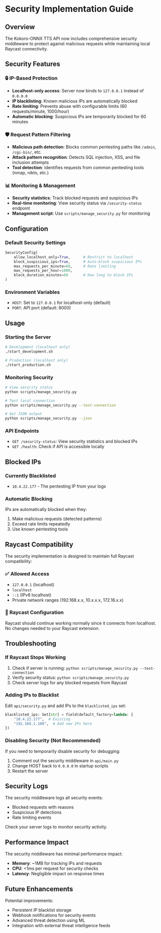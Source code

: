 # Security Implementation Guide

## Overview

The Kokoro-ONNX TTS API now includes comprehensive security middleware to protect against malicious requests while maintaining local Raycast connectivity.

## Security Features

### 🔒 IP-Based Protection
- **Localhost-only access**: Server now binds to `127.0.0.1` instead of `0.0.0.0`
- **IP blacklisting**: Known malicious IPs are automatically blocked
- **Rate limiting**: Prevents abuse with configurable limits (60 requests/minute, 1000/hour)
- **Automatic blocking**: Suspicious IPs are temporarily blocked for 60 minutes

### 🛡️ Request Pattern Filtering
- **Malicious path detection**: Blocks common pentesting paths like `/admin`, `/cgi-bin/`, etc.
- **Attack pattern recognition**: Detects SQL injection, XSS, and file inclusion attempts
- **Tool detection**: Identifies requests from common pentesting tools (nmap, nikto, etc.)

### 📊 Monitoring & Management
- **Security statistics**: Track blocked requests and suspicious IPs
- **Real-time monitoring**: View security status via `/security-status` endpoint
- **Management script**: Use `scripts/manage_security.py` for monitoring

## Configuration

### Default Security Settings
```python
SecurityConfig(
    allow_localhost_only=True,      # Restrict to localhost
    block_suspicious_ips=True,      # Auto-block suspicious IPs
    max_requests_per_minute=60,     # Rate limiting
    max_requests_per_hour=1000,
    block_duration_minutes=60       # How long to block IPs
)
```

### Environment Variables
- `HOST`: Set to `127.0.0.1` for localhost-only (default)
- `PORT`: API port (default: 8000)

## Usage

### Starting the Server
```bash
# Development (localhost only)
./start_development.sh

# Production (localhost only)
./start_production.sh
```

### Monitoring Security
```bash
# View security status
python scripts/manage_security.py

# Test local connection
python scripts/manage_security.py --test-connection

# Get JSON output
python scripts/manage_security.py --json
```

### API Endpoints
- `GET /security-status`: View security statistics and blocked IPs
- `GET /health`: Check if API is accessible locally

## Blocked IPs

### Currently Blacklisted
- `10.4.22.177` - The pentesting IP from your logs

### Automatic Blocking
IPs are automatically blocked when they:
1. Make malicious requests (detected patterns)
2. Exceed rate limits repeatedly
3. Use known pentesting tools

## Raycast Compatibility

The security implementation is designed to maintain full Raycast compatibility:

### ✅ Allowed Access
- `127.0.0.1` (localhost)
- `localhost`
- `::1` (IPv6 localhost)
- Private network ranges (192.168.x.x, 10.x.x.x, 172.16.x.x)

### 🔧 Raycast Configuration
Raycast should continue working normally since it connects from localhost. No changes needed to your Raycast extension.

## Troubleshooting

### If Raycast Stops Working
1. Check if server is running: `python scripts/manage_security.py --test-connection`
2. Verify security status: `python scripts/manage_security.py`
3. Check server logs for any blocked requests from Raycast

### Adding IPs to Blacklist
Edit `api/security.py` and add IPs to the `blacklisted_ips` set:
```python
blacklisted_ips: Set[str] = field(default_factory=lambda: {
    "10.4.22.177",  # Existing
    "192.168.1.100",  # Add new IPs here
})
```

### Disabling Security (Not Recommended)
If you need to temporarily disable security for debugging:
1. Comment out the security middleware in `api/main.py`
2. Change HOST back to `0.0.0.0` in startup scripts
3. Restart the server

## Security Logs

The security middleware logs all security events:
- Blocked requests with reasons
- Suspicious IP detections
- Rate limiting events

Check your server logs to monitor security activity.

## Performance Impact

The security middleware has minimal performance impact:
- **Memory**: ~1MB for tracking IPs and requests
- **CPU**: <1ms per request for security checks
- **Latency**: Negligible impact on response times

## Future Enhancements

Potential improvements:
- Persistent IP blacklist storage
- Webhook notifications for security events
- Advanced threat detection using ML
- Integration with external threat intelligence feeds 